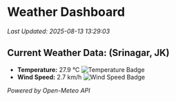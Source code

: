 
# Weather Dashboard

_Last Updated: 2025-08-13 13:29:03_

## Current Weather Data: (Srinagar, JK)
- **Temperature:** 27.9 °C ![Temperature Badge](https://img.shields.io/badge/Temperature-Medium%20Temp-green)
- **Wind Speed:** 2.7 km/h ![Wind Speed Badge](https://img.shields.io/badge/Wind%20Speed-Light%20Wind-blue)

*Powered by Open-Meteo API*
